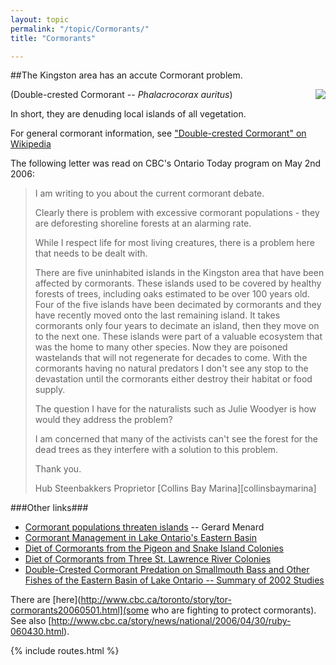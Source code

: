 ```yaml
---
layout: topic
permalink: "/topic/Cormorants/"
title: "Cormorants"

---
```


##The Kingston area has an accute Cormorant problem.

<img align="right" src="http://upload.wikimedia.org/wikipedia/en/thumb/f/fb/Phalacrocorax-auritus-007.jpg/240px-Phalacrocorax-auritus-007.jpg">

(Double-crested Cormorant -- <i>Phalacrocorax auritus</i>)

In short, they are denuding local islands of all vegetation.

For general cormorant information, see ["Double-crested Cormorant" on Wikipedia](http://en.wikipedia.org/wiki/Double-crested_Cormorant)

The following letter was read on CBC's Ontario Today program on May 2nd 2006:

> I am writing to you about the current cormorant debate.
>
> Clearly there is problem with excessive cormorant populations - they are deforesting shoreline forests at an alarming rate.
>
> While I respect life for most living creatures, there is a problem here that needs to be dealt with.
>
> There are five uninhabited islands in the Kingston area that have been affected by cormorants.  These islands used to be covered by healthy forests of trees, including oaks estimated to be over 100 years old.  Four of the five islands have been decimated by cormorants and they have recently moved onto the last remaining island.  It takes cormorants only four years to decimate an island, then they move on to the next one.  These islands were part of a valuable ecosystem that was the home to many other species.  Now they are poisoned wastelands that will not regenerate for decades to come.  With the cormorants having no natural predators I don't see any stop to the devastation until the cormorants either destroy their habitat or food supply.
>
> The question I have for the naturalists such as Julie Woodyer is how would they address the problem?
>
> I am concerned that many of the activists can't see the forest for the dead trees as they interfere with a solution to this problem.
>
> Thank you.
>
> Hub Steenbakkers
> Proprietor
> [Collins Bay Marina][collinsbaymarina]


###Other links###

*  [Cormorant populations threaten islands](http://www.ofah.org/Cormorants/News.cfm?A=Grab&DocID=16)  -- Gerard Menard
*  [Cormorant Management in Lake Ontario's Eastern Basin](http://www.great-lakes.org/6-11-01.html#nz8)
*  [Diet of Cormorants from the Pigeon and Snake Island Colonies](http://www.great-lakes.org/6-11-01.html#nz10)
*  [Diet of Cormorants from Three St. Lawrence River Colonies](http://www.great-lakes.org/6-11-01.html#nz11)
*  [Double-Crested Cormorant Predation on Smallmouth Bass and Other Fishes of the Eastern Basin of Lake Ontario -- Summary of 2002 Studies](http://www.dec.state.ny.us/website/dfwmr/cormorant/cormsec102.pdf)


There are [here](http://www.cbc.ca/toronto/story/tor-cormorants20060501.html](some who are fighting to protect cormorants).  See also [http://www.cbc.ca/story/news/national/2006/04/30/ruby-060430.html).

{% include routes.html %}
